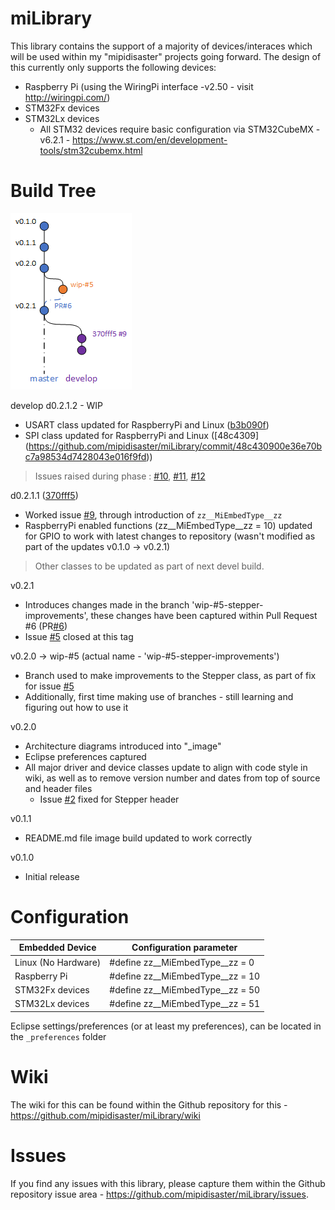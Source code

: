 # miLibrary

This library contains the support of a majority of devices/interaces which will be used within my "mipidisaster" projects going forward. The design of this currently only supports the following devices:
 * Raspberry Pi (using the WiringPi interface -v2.50 - visit http://wiringpi.com/)
 * STM32Fx devices
 * STM32Lx devices
   * All STM32 devices require basic configuration via STM32CubeMX -v6.2.1 - https://www.st.com/en/development-tools/stm32cubemx.html

# Build Tree
![build tree](/_image/Build_tree.png)

develop
d0.2.1.2 - WIP
* USART class updated for RaspberryPi and Linux ([b3b090f](https://github.com/mipidisaster/miLibrary/commit/b3b090fcf656b145b522f79d89197556a35a3d6d))
* SPI class updated for RaspberryPi and Linux ([48c4309] (https://github.com/mipidisaster/miLibrary/commit/48c430900e36e70bc7a98534d7428043e016f9fd))

> Issues raised during phase : [#10](https://github.com/mipidisaster/miLibrary/issues/10), [#11](https://github.com/mipidisaster/miLibrary/issues/11), [#12](https://github.com/mipidisaster/miLibrary/issues/12)

d0.2.1.1 ([370fff5](https://github.com/mipidisaster/miLibrary/commit/370fff5c7c8afe60d7818f0641e5b5403ae21538))
* Worked issue [#9](https://github.com/mipidisaster/miLibrary/issues/9), through introduction of `zz__MiEmbedType__zz`
* RaspberryPi enabled functions (zz__MiEmbedType__zz  =  10) updated for GPIO to work with latest changes to repository (wasn't modified as part of the updates v0.1.0 -> v0.2.1)
> Other classes to be updated as part of next devel build.

v0.2.1
* Introduces changes made in the branch 'wip-#5-stepper-improvements', these changes have been captured within Pull Request #6 (PR[#6](https://github.com/mipidisaster/miLibrary/pull/6/))
* Issue [#5](https://github.com/mipidisaster/miLibrary/issues/5) closed at this tag

v0.2.0 -> wip-#5 (actual name - 'wip-#5-stepper-improvements')
* Branch used to make improvements to the Stepper class, as part of fix for issue [#5](https://github.com/mipidisaster/miLibrary/issues/5)
* Additionally, first time making use of branches - still learning and figuring out how to use it

v0.2.0
* Architecture diagrams introduced into "_image"
* Eclipse preferences captured
* All major driver and device classes update to align with code style in wiki, as well as to remove version number and dates from top of source and header files
   * Issue [#2](https://github.com/mipidisaster/miLibrary/issues/2) fixed for Stepper header

v0.1.1
* README.md file image build updated to work correctly

v0.1.0
* Initial release

# Configuration

Embedded Device | Configuration parameter
-- | --
Linux (No Hardware) | #define zz__MiEmbedType__zz  =  0
Raspberry Pi | #define zz__MiEmbedType__zz  =  10
STM32Fx devices | #define zz__MiEmbedType__zz  =  50
STM32Lx devices | #define zz__MiEmbedType__zz  =  51

Eclipse settings/preferences (or at least my preferences), can be located in the `_preferences` folder

# Wiki
The wiki for this can be found within the Github repository for this - https://github.com/mipidisaster/miLibrary/wiki

# Issues
If you find any issues with this library, please capture them within the Github repository issue area - https://github.com/mipidisaster/miLibrary/issues.

